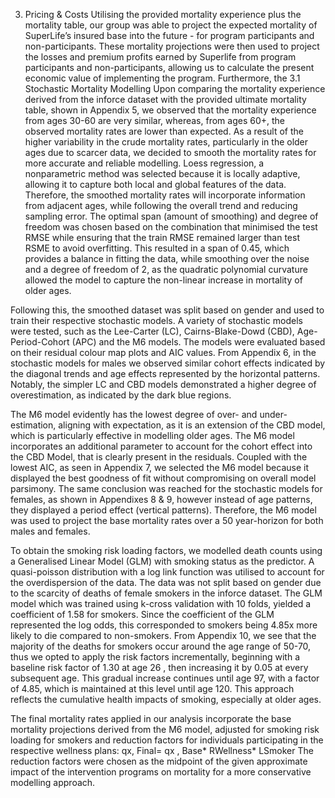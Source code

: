 3. Pricing & Costs 
Utilising the provided mortality experience plus the mortality table, our group was able to project the expected mortality of SuperLife’s insured base into the future - for program participants and non-participants. These mortality projections were then used to project the losses and premium profits earned by Superlife from program participants and non-participants, allowing us to calculate the present economic value of implementing the program. Furthermore, the 
3.1 Stochastic Mortality Modelling
Upon comparing the mortality experience derived from the inforce dataset with the provided ultimate mortality table, shown in Appendix 5, we observed that the mortality experience  from ages 30-60 are very similar, whereas,  from ages 60+, the observed mortality rates are lower than expected. As a result of the higher variability in the crude mortality rates, particularly in the older ages due to scarcer data, we decided to smooth the mortality rates for more accurate and reliable modelling. Loess regression, a nonparametric method was selected because it is locally adaptive, allowing it to capture both local and global features of the data. Therefore, the smoothed mortality rates will incorporate information from adjacent ages, while following the overall trend and reducing sampling error. The optimal span (amount of smoothing) and degree of freedom was chosen based on the combination that minimised the test RMSE while ensuring that the train RMSE remained larger than test RSME to avoid overfitting. This resulted in a span of 0.45, which provides a balance in fitting the data, while smoothing over the noise and a degree of freedom of 2, as the quadratic polynomial curvature allowed the model to capture the non-linear increase in mortality of older ages. 


Following this, the smoothed dataset was split based on gender and used to train their respective stochastic models. A variety of stochastic models were tested, such as the Lee-Carter (LC), Cairns-Blake-Dowd (CBD), Age-Period-Cohort (APC) and the M6 models. The models were evaluated based on their residual colour map plots and AIC values. From Appendix 6, in the stochastic models for males we observed similar cohort effects indicated by the diagonal trends and age effects represented by the horizontal patterns. Notably, the simpler LC and CBD models demonstrated a higher degree of overestimation, as indicated by the dark blue regions. 


The M6 model evidently has the lowest degree of over- and under- estimation, aligning with expectation, as it is an extension of the CBD model, which is particularly effective in modelling older ages. The M6 model incorporates an additional parameter to account for the cohort effect into the CBD Model, that is clearly present in the residuals. Coupled with the lowest AIC, as seen in Appendix 7, we selected the M6 model because it displayed the best goodness of fit without compromising on overall model parsimony. The same conclusion was reached for the stochastic models for females, as shown in Appendixes 8 & 9, however instead of age patterns, they displayed a period effect (vertical patterns). Therefore, the M6 model was used to project the base mortality rates over a 50 year-horizon for both males and females. 


To obtain the smoking risk loading factors, we modelled death counts using a Generalised Linear Model (GLM) with smoking status as the predictor. A quasi-poisson distribution with a log link function was utilised to account for the overdispersion of the data. The data was not split based on gender due to the scarcity of deaths of female smokers in the inforce dataset. The GLM model which was trained using k-cross validation with 10 folds, yielded a coefficient of 1.58 for smokers. Since the coefficient of the GLM represented the log odds, this corresponded to smokers being 4.85x more likely to die compared to non-smokers. From Appendix 10, we see that the majority of the deaths for smokers occur around the age range of 50-70, thus we opted to apply the risk factors incrementally, beginning with a baseline risk factor of 1.30 at age 26 , then increasing it by 0.05 at every subsequent age. This gradual increase continues until age 97, with a factor of 4.85, which is maintained at this level until age 120. This approach reflects the cumulative health impacts of smoking, especially at older ages.


The final mortality rates applied in our analysis incorporate the base mortality projections derived from the M6 model, adjusted for smoking risk loading for smokers and reduction factors for individuals participating in the respective wellness plans:
qx, Final= qx , Base* RWellness* LSmoker
The reduction factors were chosen as the midpoint of the given approximate impact of the intervention programs on mortality for a more conservative modelling approach. 
